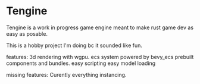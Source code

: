 # Tengine

Tengine is a work in progress game engine meant to make rust game dev as easy as posable.

This is a hobby project I'm doing bc it sounded like fun.

features:
3d rendering with wgpu.
ecs system powered by bevy_ecs
prebuilt components and bundles.
easy scripting
easy model loading

missing features:
Curently everything
instancing.

